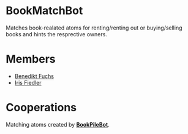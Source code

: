 # BookMatchBot
Matches book-realated atoms for renting/renting out or buying/selling books and hints the resprective owners.

# Members

* [Benedikt Fuchs](https://github.com/helpmefindaname)
* [Iris Fiedler](https://github.com/IrisFI)

# Cooperations

Matching atoms created by [**BookPileBot**](teams/book-pile-bot.md).
